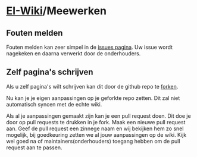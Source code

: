 # [EI-Wiki](..)/Meewerken
## Fouten melden
Fouten melden kan zeer simpel in de [issues pagina](https://github.com/WatcherWhale/EI-Wiki/issues).
Uw issue wordt nagekeken en daarna verwerkt door de onderhouders.

## Zelf pagina's schrijven
Als u zelf pagina's wilt schrijven kan dit door de github repo te [forken](https://github.com/WatcherWhale/EI-Wiki/fork).

Nu kan je je eigen aanpassingen op je geforkte repo zetten. Dit zal niet automatisch syncen met de echte wiki.

Als al je aanpassingen gemaakt zijn kan je een pull request doen. Dit doe je door op pull requests te drukken in je fork. Maak een nieuwe pull request aan.
Geef de pull request een zinnege naam en wij bekijken hem zo snel mogelijk, bij goedkeuring zetten we al jouw aanpassingen op de wiki.
Kijk wel goed na of maintainers(onderhouders) toegang hebben om de pull request aan te passen.